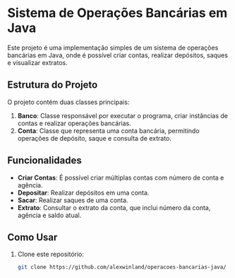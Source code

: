 # Sistema de Operações Bancárias em Java

Este projeto é uma implementação simples de um sistema de operações bancárias em Java, onde é possível criar contas, realizar depósitos, saques e visualizar extratos.

## Estrutura do Projeto

O projeto contém duas classes principais:

1. **Banco**: Classe responsável por executar o programa, criar instâncias de contas e realizar operações bancárias.
2. **Conta**: Classe que representa uma conta bancária, permitindo operações de depósito, saque e consulta de extrato.

## Funcionalidades

- **Criar Contas**: É possível criar múltiplas contas com número de conta e agência.
- **Depositar**: Realizar depósitos em uma conta.
- **Sacar**: Realizar saques de uma conta.
- **Extrato**: Consultar o extrato da conta, que inclui número da conta, agência e saldo atual.

## Como Usar

1. Clone este repositório:
   ```bash
   git clone https://github.com/alexwinland/operacoes-bancarias-java/
